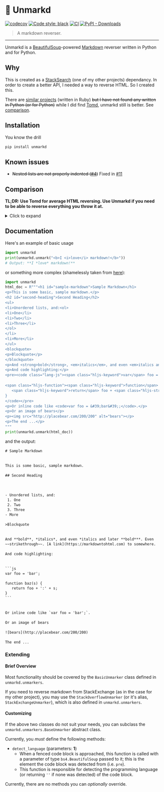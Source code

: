 # 🔄 Unmarkd
[![codecov](https://codecov.io/gh/ThatXliner/unmarkd/branch/master/graph/badge.svg?token=PWVIERHTG3)](https://codecov.io/gh/ThatXliner/unmarkd) [![Code style: black](https://img.shields.io/badge/code%20style-black-000000.svg)](https://github.com/psf/black) [![CI](https://github.com/ThatXliner/unmarkd/actions/workflows/ci.yml/badge.svg)](https://github.com/ThatXliner/unmarkd/actions/workflows/ci.yml) [![PyPI - Downloads](https://img.shields.io/pypi/dm/unmarkd)](https://pypi.org/project/unmarkd/)

> A markdown reverser.

---
Unmarkd is a [BeautifulSoup](https://github.com/ThatXliner/unmarkd/issues/4)-powered [Markdown](https://en.wikipedia.org/wiki/Markdown) reverser written in Python and for Python.

## Why

This is created as a [StackSearch](http://github.com/ThatXliner/stacksearch) (one of my other projects) dependancy. In order to create a better API, I needed a way to reverse HTML. So I created this.

There are [similar projects](https://github.com/xijo/reverse_markdown) (written in Ruby) ~~but I have not found any written in Python (or for Python)~~ while I did find [Tomd](https://github.com/gaojiuli/tomd), unmarkd still is better. See [comparison](#comparison).

## Installation

You know the drill

```bash
pip install unmarkd
```

## Known issues

 - ~~Nested lists are not properly indented ([#4](https://github.com/ThatXliner/unmarkd/issues/4))~~ Fixed in [#11](https://github.com/ThatXliner/unmarkd/pull/11)

## Comparison

**TL;DR: Use Tomd for average HTML reversing. Use Unmarkd if you need to be able to reverse everything you throw it at.**

<details>


<summary>Click to expand</summary>

### Speed

**TL;DR: Unmarkd < Tomd**

For most examples, Unmarkd is *barely* faster:

![Benchmark](./assets/benchmark_flat.png)

For recursive examples, Tomd is *two times* faster:

![Benchmark](./assets/benchmark_nest.png)

Wait, **does that mean Unmarkd is slow**? Well, yes. But, as with all Python programs, we sacrifice speed for flexibility.

### Powerfullness

**TL;DR: Unmarkd > Tomd**

Tomd admits that **it cannot currently handle nested lists** while **Unmarkd can**!

Let's take the same HTML document from the nested benchmark and actually see the results:

![Actual results](./assets/tomd_cant_handle.png)

Tomd generates markdown **that is not the same as the original**. But **Unmarkd does** (if it doesn't then it's a bug)! Meaning, **Unmarkd is more reliable than Tomd**.

Meaning, Unmarkd should handle almost everything you throw at it! 💪


</details>

## Documentation

Here's an example of basic usage

```python
import unmarkd
print(unmarkd.unmark("<b>I <i>love</i> markdown!</b>"))
# Output: **I *love* markdown!**
```

or something more complex (shamelessly taken from [here](https://markdowntohtml.com)):

```python
import unmarkd
html_doc = R"""<h1 id="sample-markdown">Sample Markdown</h1>
<p>This is some basic, sample markdown.</p>
<h2 id="second-heading">Second Heading</h2>
<ul>
<li>Unordered lists, and:<ol>
<li>One</li>
<li>Two</li>
<li>Three</li>
</ol>
</li>
<li>More</li>
</ul>
<blockquote>
<p>Blockquote</p>
</blockquote>
<p>And <strong>bold</strong>, <em>italics</em>, and even <em>italics and later <strong>bold</strong></em>. Even <del>strikethrough</del>. <a href="https://markdowntohtml.com">A link</a> to somewhere.</p>
<p>And code highlighting:</p>
<pre><code class="lang-js"><span class="hljs-keyword">var</span> foo = <span class="hljs-string">'bar'</span>;

<span class="hljs-function"><span class="hljs-keyword">function</span> <span class="hljs-title">baz</span><span class="hljs-params">(s)</span> </span>{
   <span class="hljs-keyword">return</span> foo + <span class="hljs-string">':'</span> + s;
}
</code></pre>
<p>Or inline code like <code>var foo = &#39;bar&#39;;</code>.</p>
<p>Or an image of bears</p>
<p><img src="http://placebear.com/200/200" alt="bears"></p>
<p>The end ...</p>
"""
print(unmarkd.unmark(html_doc))
```
and the output:

    # Sample Markdown


    This is some basic, sample markdown.

    ## Second Heading



    - Unordered lists, and:
     1. One
     2. Two
     3. Three
    - More

    >Blockquote


    And **bold**, *italics*, and even *italics and later **bold***. Even ~~strikethrough~~. [A link](https://markdowntohtml.com) to somewhere.

    And code highlighting:


    ```js
    var foo = 'bar';

    function baz(s) {
       return foo + ':' + s;
    }
    ```


    Or inline code like `var foo = 'bar';`.

    Or an image of bears

    ![bears](http://placebear.com/200/200)

    The end ...

### Extending

#### Brief Overview

Most functionality should be covered by the `BasicUnmarker` class defined in `unmarkd.unmarkers`.

If you need to reverse markdown from StackExchange (as in the case for my other project), you may use the `StackOverflowUnmarker` (or it's alias, `StackExchangeUnmarker`), which is also defined in `unmarkd.unmarkers`.

#### Customizing

If the above two classes do not suit your needs, you can subclass the `unmarkd.unmarkers.BaseUnmarker` abstract class.

Currently, you *must* define the following methods:

 - `detect_language` (parameters: **1**)
    - When a fenced code block is approached, this function is called with a parameter of type `bs4.BeautifulSoup` passed to it; this is the element the code block was detected from (i.e. `pre`).
    - This function is responsible for detecting the programming language (or returning `''` if none was detected) of the code block.


Currently, there are no methods you can *optionally* override.
